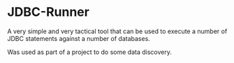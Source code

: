 # JDBC-Runner

A very simple and very tactical tool that can be used to execute a number of JDBC statements against a number of databases.

Was used as part of a project to do some data discovery.


    